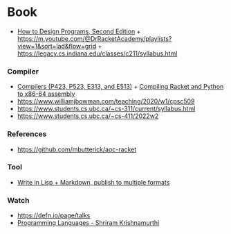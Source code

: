 # Book

- [How to Design Programs, Second Edition](https://htdp.org/2023-5-12/Book/index.html) + https://m.youtube.com/@DrRacketAcademy/playlists?view=1&sort=lad&flow=grid + https://legacy.cs.indiana.edu/classes/c211/syllabus.html

### Compiler

- [Compilers (P423, P523, E313, and E513)](https://iucompilercourse.github.io/IU-P423-P523-E313-E513-Fall-2020) + [Compiling Racket and Python to x86-64 assembly](https://github.com/IUCompilerCourse/Essentials-of-Compilation)
- https://www.williamjbowman.com/teaching/2020/w1/cpsc509
- https://www.students.cs.ubc.ca/~cs-311/current/syllabus.html
- https://www.students.cs.ubc.ca/~cs-411/2022w2

### References

- https://github.com/mbutterick/aoc-racket

### Tool

- [Write in Lisp + Markdown, publish to multiple formats](https://github.com/otherjoel/punct)

### Watch

- https://defn.io/page/talks
- [Programming Languages - Shriram Krishnamurthi](https://m.youtube.com/playlist?list=PLbjZkI1beTSM2AlyXH3KudhmNs9Xn3Z1b)
